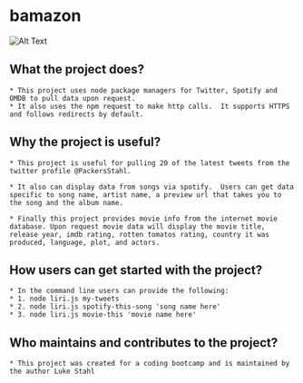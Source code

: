 # bamazon


![Alt Text](https://media.giphy.com/media/9PAFVdtRBvFLxZfIkO/giphy.gif)

## What the project does?
    * This project uses node package managers for Twitter, Spotify and OMDB to pull data upon request.  
    * It also uses the npm request to make http calls.  It supports HTTPS and follows redirects by default.  

## Why the project is useful?
    * This project is useful for pulling 20 of the latest tweets from the twitter profile @PackersStahl.  

    * It also can display data from songs via spotify.  Users can get data specific to song name, artist name, a preview url that takes you to the song and the album name.  

    * Finally this project provides movie info from the internet movie database. Upon request movie data will display the movie title, release year, imdb rating, rotten tomatos rating, country it was produced, language, plot, and actors.  

## How users can get started with the project?
    * In the command line users can provide the following:
    * 1. node liri.js my-tweets
    * 2. node liri.js spotify-this-song 'song name here'
    * 3. node liri.js movie-this 'movie name here'

## Who maintains and contributes to the project?
    * This project was created for a coding bootcamp and is maintained by the author Luke Stahl
